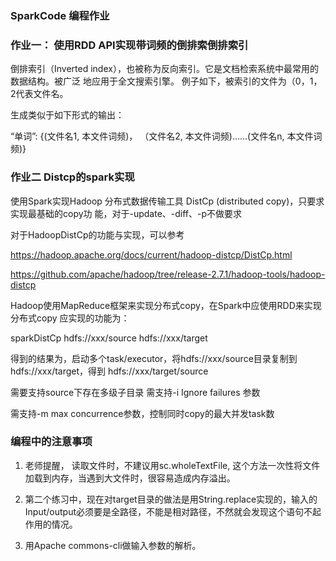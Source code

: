 ### SparkCode 编程作业



### 作业一： 使用RDD API实现带词频的倒排索倒排索引

倒排索引（Inverted index），也被称为反向索引。它是文档检索系统中最常用的数据结构。被广泛 地应用于全文搜索引擎。 例子如下，被索引的文件为（0，1，2代表文件名。

生成类似于如下形式的输出：

“单词”: {(文件名1, 本文件词频)， （文件名2, 本文件词频)......(文件名n, 本文件词频)}



### 作业二 Distcp的spark实现



使用Spark实现Hadoop 分布式数据传输工具 DistCp (distributed copy)，只要求实现最基础的copy功 能，对于-update、-diff、-p不做要求 

对于HadoopDistCp的功能与实现，可以参考 

https://hadoop.apache.org/docs/current/hadoop-distcp/DistCp.html 

https://github.com/apache/hadoop/tree/release-2.7.1/hadoop-tools/hadoop-distcp 

Hadoop使用MapReduce框架来实现分布式copy，在Spark中应使用RDD来实现分布式copy 应实现的功能为： 

sparkDistCp hdfs://xxx/source hdfs://xxx/target 

得到的结果为，启动多个task/executor，将hdfs://xxx/source目录复制到hdfs://xxx/target，得到 hdfs://xxx/target/source 

需要支持source下存在多级子目录 需支持-i Ignore failures 参数 

需支持-m max concurrence参数，控制同时copy的最大并发task数



### 编程中的注意事项

1.  老师提醒， 读取文件时，不建议用sc.wholeTextFile, 这个方法一次性将文件加载到内存，当遇到大文件时，很容易造成内存溢出。

2.  第二个练习中，现在对target目录的做法是用String.replace实现的，输入的Input/output必须要是全路径，不能是相对路径，不然就会发现这个语句不起作用的情况。

3.  用Apache commons-cli做输入参数的解析。

   
